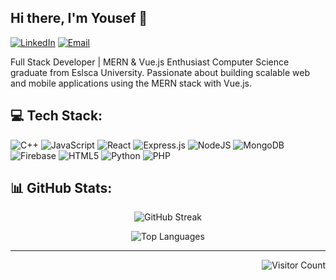 ## Hi there, I'm Yousef 👋

[![LinkedIn](https://img.shields.io/badge/LinkedIn-%230077B5.svg?logo=linkedin&logoColor=white)](https://www.linkedin.com/in/yousef-sawy/)
[![Email](https://img.shields.io/badge/Email-D14836?logo=gmail&logoColor=white)](mailto:yousef.sawy3@gmail.com)

Full Stack Developer | MERN & Vue.js Enthusiast
Computer Science graduate from Eslsca University.
Passionate about building scalable web and mobile applications using the MERN stack with Vue.js.

## 💻 Tech Stack:
![C++](https://img.shields.io/badge/c++-%2300599C.svg?style=plastic&logo=c%2B%2B&logoColor=white)
![JavaScript](https://img.shields.io/badge/javascript-%23323330.svg?style=plastic&logo=javascript&logoColor=%23F7DF1E)
![React](https://img.shields.io/badge/react-%2320232a.svg?style=plastic&logo=react&logoColor=%2361DAFB)
![Express.js](https://img.shields.io/badge/express.js-%23404d59.svg?style=plastic&logo=express&logoColor=%2361DAFB)
![NodeJS](https://img.shields.io/badge/node.js-6DA55F?style=plastic&logo=node.js&logoColor=white)
![MongoDB](https://img.shields.io/badge/MongoDB-%234ea94b.svg?style=plastic&logo=mongodb&logoColor=white)
![Firebase](https://img.shields.io/badge/firebase-a08021?style=plastic&logo=firebase&logoColor=ffcd34)
![HTML5](https://img.shields.io/badge/html5-%23E34F26.svg?style=plastic&logo=html5&logoColor=white)
![Python](https://img.shields.io/badge/python-3670A0?style=plastic&logo=python&logoColor=ffdd54)
![PHP](https://img.shields.io/badge/php-%23777BB4.svg?style=plastic&logo=php&logoColor=white)

## 📊 GitHub Stats:
<p align="center">
  <img src="https://nirzak-streak-stats.vercel.app/?user=Yousef-sawy&theme=tokyonight&hide_border=true" alt="GitHub Streak"/>
</p>

<p align="center">
  <img src="https://github-readme-stats.vercel.app/api/top-langs/?username=Yousef-sawy&theme=tokyonight&hide_border=true&include_all_commits=true&count_private=false&layout=compact" alt="Top Languages"/>
</p>

---

<p align="right">
  <img src="https://visitcount.itsvg.in/api?id=Yousef-sawy&icon=10&color=0" alt="Visitor Count"/>
</p>
